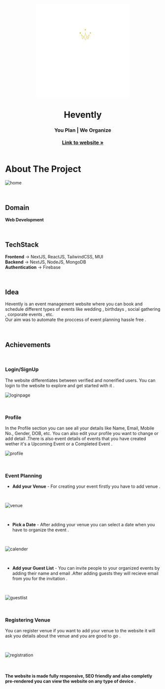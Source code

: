 <!-- PROJECT LOGO -->
<div align="center">
  <a href="https://hevently.vercel.app/">
    <img src="public/logo.png" alt="Logo" width="300" height="300">
  </a>

  <h1 align="center">Hevently</h1>

  <h3 align="center">
    You Plan | We Organize
    <br/>
    <br/>
    <a href="https://hevently.vercel.app/"><strong>Link to website »</strong></a>
    <br />
    <br />
  </h3>
</div>


<!-- ABOUT THE PROJECT -->
# About The Project

![home](https://user-images.githubusercontent.com/79051028/148648032-85edcf14-6ef3-44c2-9f23-f2a0f977a951.JPG)

<br/>

## Domain 
 **Web Development** 

 <br/>

## TechStack  
 **Frontend**  -> NextJS, ReactJS, TailwindCSS, MUI
 <br/>
  **Backend** -> NextJS, NodeJS, MongoDB 
  <br/>
  **Authentication** -> Firebase
  
  

  <br/>

## Idea 

Hevently is an event management website where you can book and schedule different types of events like wedding , birthdays , social gathering , corporate events , etc.
<br/>
Our aim was to automate the proccess of event planning hassle free .

 <br/>

 ## Achievements 

 <br/>

### Login/SignUp
  The website differentiates between verified and nonerified users. You can login to the website to explore and get started with it .
  <br/>
  
![loginpage](https://user-images.githubusercontent.com/79051028/148648148-532eb01b-e9f3-43fe-b08c-b28936106856.JPG)

  <br/>

### Profile
  In the Profile section you can see all your details like Name, Email, Mobile No.,  Gender, DOB, etc.
  You can also edit your profile you want to change or add detail .There is also event details of events that you have created wether it's a Upcoming Event or a Completed Event .
  <br/>
  
![profile](https://user-images.githubusercontent.com/79051028/148684421-f1f8ac2a-7945-4228-848a-270118d3af02.JPG)



 <br/>

### Event Planning 
- **Add your Venue** - For creating your event firstly you have to add venue .
 <br/>
 
![venue](https://user-images.githubusercontent.com/79051028/148649268-8c20c2f5-7df9-447b-87a7-4bb3c7815a58.JPG)

<br/>

- **Pick a Date** - After adding your venue you can select a date when you have to organize the event .
<br/>

![calender](https://user-images.githubusercontent.com/79051028/148649316-c6e29e38-8a5f-4224-b8e6-1d3804d1055c.JPG)

<br/>

- **Add your Guest List** - You can invite people to your organized events by adding their name and email .After adding guests they will recieve email from you for the invitation .
<br/>

![guestlist](https://user-images.githubusercontent.com/79051028/148649447-e1f556a9-e130-48fa-9350-0379b7e80f1a.JPG)

<br/>

### Registering Venue
You can register venue if you want to add your venue to the website it will ask you details about the venue and you are good to go .

<br/>

![registration](https://user-images.githubusercontent.com/79051028/148684470-c4067c25-a8e6-4c43-a02e-91ca0dcee13e.JPG)


<br/>


#### The website is made fully responsive, SEO friendly and also completly pre-rendered you can view the website on any type of device .

<br/>
